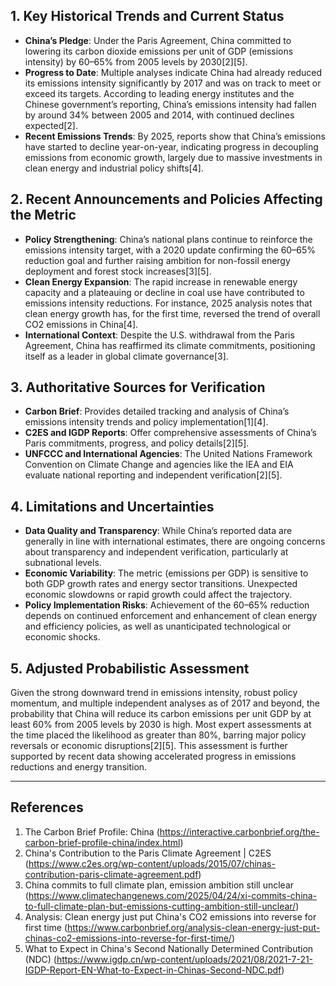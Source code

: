 ## 1. Key Historical Trends and Current Status

- **China’s Pledge**: Under the Paris Agreement, China committed to lowering its carbon dioxide emissions per unit of GDP (emissions intensity) by 60–65% from 2005 levels by 2030[2][5].
- **Progress to Date**: Multiple analyses indicate China had already reduced its emissions intensity significantly by 2017 and was on track to meet or exceed its targets. According to leading energy institutes and the Chinese government’s reporting, China’s emissions intensity had fallen by around 34% between 2005 and 2014, with continued declines expected[2].
- **Recent Emissions Trends**: By 2025, reports show that China’s emissions have started to decline year-on-year, indicating progress in decoupling emissions from economic growth, largely due to massive investments in clean energy and industrial policy shifts[4].

## 2. Recent Announcements and Policies Affecting the Metric

- **Policy Strengthening**: China’s national plans continue to reinforce the emissions intensity target, with a 2020 update confirming the 60–65% reduction goal and further raising ambition for non-fossil energy deployment and forest stock increases[3][5].
- **Clean Energy Expansion**: The rapid increase in renewable energy capacity and a plateauing or decline in coal use have contributed to emissions intensity reductions. For instance, 2025 analysis notes that clean energy growth has, for the first time, reversed the trend of overall CO2 emissions in China[4].
- **International Context**: Despite the U.S. withdrawal from the Paris Agreement, China has reaffirmed its climate commitments, positioning itself as a leader in global climate governance[3].

## 3. Authoritative Sources for Verification

- **Carbon Brief**: Provides detailed tracking and analysis of China’s emissions intensity trends and policy implementation[1][4].
- **C2ES and IGDP Reports**: Offer comprehensive assessments of China’s Paris commitments, progress, and policy details[2][5].
- **UNFCCC and International Agencies**: The United Nations Framework Convention on Climate Change and agencies like the IEA and EIA evaluate national reporting and independent verification[2][5].

## 4. Limitations and Uncertainties

- **Data Quality and Transparency**: While China’s reported data are generally in line with international estimates, there are ongoing concerns about transparency and independent verification, particularly at subnational levels.
- **Economic Variability**: The metric (emissions per GDP) is sensitive to both GDP growth rates and energy sector transitions. Unexpected economic slowdowns or rapid growth could affect the trajectory.
- **Policy Implementation Risks**: Achievement of the 60–65% reduction depends on continued enforcement and enhancement of clean energy and efficiency policies, as well as unanticipated technological or economic shocks.

## 5. Adjusted Probabilistic Assessment

Given the strong downward trend in emissions intensity, robust policy momentum, and multiple independent analyses as of 2017 and beyond, the probability that China will reduce its carbon emissions per unit GDP by at least 60% from 2005 levels by 2030 is high. Most expert assessments at the time placed the likelihood as greater than 80%, barring major policy reversals or economic disruptions[2][5]. This assessment is further supported by recent data showing accelerated progress in emissions reductions and energy transition.

---

## References

1. The Carbon Brief Profile: China (https://interactive.carbonbrief.org/the-carbon-brief-profile-china/index.html)
2. China's Contribution to the Paris Climate Agreement | C2ES (https://www.c2es.org/wp-content/uploads/2015/07/chinas-contribution-paris-climate-agreement.pdf)
3. China commits to full climate plan, emission ambition still unclear (https://www.climatechangenews.com/2025/04/24/xi-commits-china-to-full-climate-plan-but-emissions-cutting-ambition-still-unclear/)
4. Analysis: Clean energy just put China's CO2 emissions into reverse for first time (https://www.carbonbrief.org/analysis-clean-energy-just-put-chinas-co2-emissions-into-reverse-for-first-time/)
5. What to Expect in China's Second Nationally Determined Contribution (NDC) (https://www.igdp.cn/wp-content/uploads/2021/08/2021-7-21-IGDP-Report-EN-What-to-Expect-in-Chinas-Second-NDC.pdf)